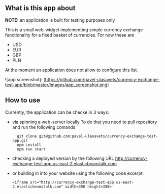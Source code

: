 ## What is this app about

**NOTE:** an application is built for testing purposes only

This is a small web-widget implementing simple currency exchange functionality
for a fixed basket of currencies. For now these are

- USD
- EUR
- GBP
- PLN

At the moment an application does not allow to configure this list.

![app screenshot]: (https://github.com/pavel-ulasavets/currency-exchange-test-app/blob/master/images/app_screenshot.png)


## How to use

Currently, the application can be checke in 3 ways:

- via spinning a web-server locally
  To do that you need to pull repository and run the following comands

  ```
    git clone git@github.com:pavel-ulasavets/currency-exchange-test-app.git
    npm install
    npm run start
  ```
- checking a deployed version by the following URL
  http://currency-exchange-test-app.us-east-2.elasticbeanstalk.com

- or building in into your website using the following code excerpt:

  ```
  <iframe src="http://currency-exchange-test-app.us-east-2.elasticbeanstalk.com" width=350 height=350>
  ```
